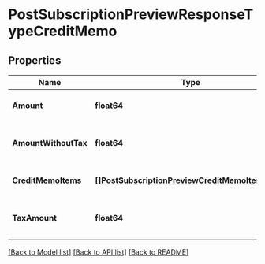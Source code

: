 # PostSubscriptionPreviewResponseTypeCreditMemo

## Properties
Name | Type | Description | Notes
------------ | ------------- | ------------- | -------------
**Amount** | **float64** | Credit memo amount. | [optional] [default to null]
**AmountWithoutTax** | **float64** | Credit memo amount minus tax. | [optional] [default to null]
**CreditMemoItems** | [**[]PostSubscriptionPreviewCreditMemoItemsType**](POSTSubscriptionPreviewCreditMemoItemsType.md) |  | [optional] [default to null]
**TaxAmount** | **float64** | Tax amount on the credit memo. | [optional] [default to null]

[[Back to Model list]](../README.md#documentation-for-models) [[Back to API list]](../README.md#documentation-for-api-endpoints) [[Back to README]](../README.md)



